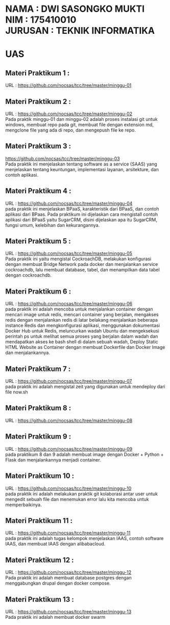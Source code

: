 NAMA : DWI SASONGKO MUKTI  
NIM : 175410010  
JURUSAN : TEKNIK INFORMATIKA  
=======  

# UAS  
## Materi Praktikum 1 :  
URL : https://github.com/nocsas/tcc/tree/master/minggu-01  
## Materi Praktikum 2 :  
URL : https://github.com/nocsas/tcc/tree/master/minggu-02    
Pada praktik minggu-01 dan minggu-02 adalah proses instalasi git untuk windows, membuat repo pada git, membuat file dengan extension md, mengclone file yang ada di repo, dan mengepush file ke repo.  

## Materi Praktikum 3 :  
https://github.com/nocsas/tcc/tree/master/minggu-03    
Pada praktik ini menjelaskan tentang software as a service (SAAS) yang menjelaskan tentang keuntungan, implementasi layanan, arsitekture, dan contoh aplikasi.  
  
## Materi Praktikum 4 :  
URL : https://github.com/nocsas/tcc/tree/master/minggu-04   
pada praktik ini menjelaskan BPaaS, karakteristik dari BPaaS, dan contoh aplikasi dari BPaas. Pada praktikum ini dijelaskan cara mengistall contoh aplikasi dari BPaaS yaitu SugarCRM, disini dijelaskan apa itu SugarCRM, fungsi umum, kelebihan dan kekurangannya.  

## Materi Praktikum 5 :  
URL : https://github.com/nocsas/tcc/tree/master/minggu-05    
Pada praktik ini yaitu mengistal CockroachDB, melakukan konfigurasi dengan membuat Bridge Network pada docker dan menjalankan service cockroachdb, lalu membuat database, tabel, dan menampilkan data tabel dengan cockroachdb.  

## Materi Praktikum 6 :  
URL : https://github.com/nocsas/tcc/tree/master/minggu-06    
pada praktik ini adalah mencoba untuk menjalankan container dengan mencari image untuk redis, mencari container yang berjalan, mengakses redis dengan menjalankan redis di latar belakang menjalankan beberapa instance Redis dan mengkonfigurasi aplikasi, menggunakan dokumentasi Docker Hub untuk Redis, meluncurkan wadah Ubuntu dan mengeksekusi perintah ps untuk melihat semua proses yang berjalan dalam wadah dan mendapatkan akses ke bash shell di dalam sebuah wadah, Deploy Static HTML Website as Container dengan membuat Dockerfile dan Docker Image dan menjalankannya.  
 
## Materi Praktikum 7 :  
URL : https://github.com/nocsas/tcc/tree/master/minggu-07    
pada praktik ini adalah mengistal zeit yang digunakan untuk mendeploy dari file now.sh  

## Materi Praktikum 8 :  
URL : https://github.com/nocsas/tcc/tree/master/minggu-08   
## Materi Praktikum 9 :  
URL : https://github.com/nocsas/tcc/tree/master/minggu-09    
pada praktikum 8 dan 9 adalah membuat image dengan Docker + Python + Flask dan menjalankannya menjadi container.  

## Materi Praktikum 10 :  
URL : https://github.com/nocsas/tcc/tree/master/minggu-10   
pada praktik ini adalah melakukan praktik git kolaborasi antar user untuk mengedit sebuah file dan menemukan error lalu kita mencoba untuk memperbaikinya.  

## Materi Praktikum 11 :  
URL : https://github.com/nocsas/tcc/tree/master/minggu-11    
pada praktik ini adalah tugas kelompok menjelaskan IAAS, contoh software IAAS, dan membuat IAAS dengan alibabacloud.  

## Materi Praktikum 12 :  
URL : https://github.com/nocsas/tcc/tree/master/minggu-12    
Pada praktik ini adalah membuat database postgres dengan menggabungkan drupal dengan docker compose.  

## Materi Praktikum 13 :  
URL : https://github.com/nocsas/tcc/tree/master/minggu-13    
Pada praktik ini adalah membuat docker swarm